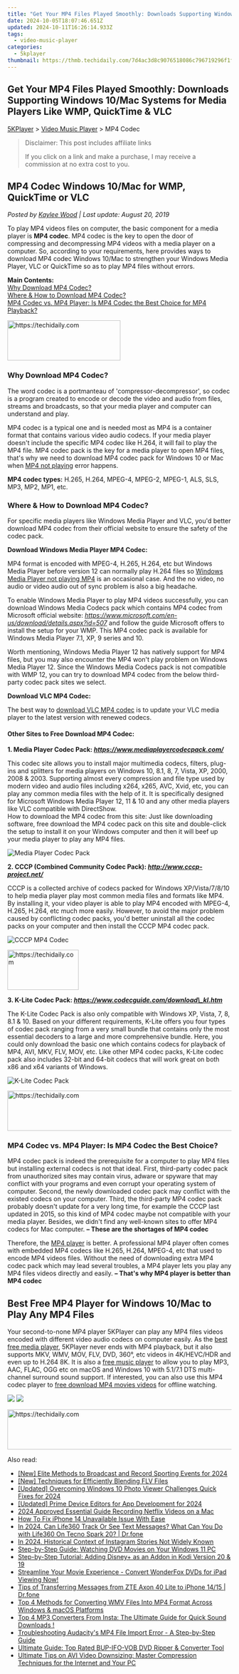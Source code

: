 ```yaml
---
title: "Get Your MP4 Files Played Smoothly: Downloads Supporting Windows 10/Mac Systems for Media Players Like WMP, QuickTime & VLC"
date: 2024-10-05T18:07:46.651Z
updated: 2024-10-11T16:26:14.933Z
tags:
  - video-music-player
categories:
  - 5kplayer
thumbnail: https://thmb.techidaily.com/7d4ac3d8c9076518086c796719296f1fe2886affc5c5baeeba9abc4d1be7fd83.jpg
---
```


## Get Your MP4 Files Played Smoothly: Downloads Supporting Windows 10/Mac Systems for Media Players Like WMP, QuickTime & VLC

[5KPlayer](https://tools.techidaily.com/5kplayer/products/) \> [Video Music Player](https://tools.techidaily.com/5kplayer/video-music-player/) \> MP4 Codec

>  Disclaimer: This post includes affiliate links
>
>  If you click on a link and make a purchase, I may receive a commission at no extra cost to you.
>

## MP4 Codec Windows 10/Mac for WMP, QuickTime or VLC

 _Posted by [Kaylee Wood](https://www.quora.com/profile/Amanda-Hu-21) | Last update: August 20, 2019_

To play MP4 videos files on computer, the basic component for a media player is **MP4 codec**. MP4 codec is the key to open the door of compressing and decompressing MP4 videos with a media player on a computer. So, according to your requirements, here provides ways to download MP4 codec Windows 10/Mac to strengthen your Windows Media Player, VLC or QuickTime so as to play MP4 files without errors.

**Main Contents:**  
[Why Download MP4 Codec?](https://tools.techidaily.com/5kplayer/video-music-player/)  
[Where & How to Download MP4 Codec?](https://tools.techidaily.com/5kplayer/video-music-player/)  
[MP4 Codec vs. MP4 Player: Is MP4 Codec the Best Choice for MP4 Playback?](https://tools.techidaily.com/5kplayer/video-music-player/)

<!-- affiliate ads begin -->
<a href="https://25home.pxf.io/c/5597632/2148641/16836" target="_top" id="2148641">
  <img src="//a.impactradius-go.com/display-ad/16836-2148641" border="0" alt="https://techidaily.com" width="254" height="90"/>
</a>
<img height="0" width="0" src="https://25home.pxf.io/i/5597632/2148641/16836" style="position:absolute;visibility:hidden;" border="0" />
<!-- affiliate ads end -->

### Why Download MP4 Codec?

The word codec is a portmanteau of 'compressor-decompressor', so codec is a program created to encode or decode the video and audio from files, streams and broadcasts, so that your media player and computer can understand and play.

MP4 codec is a typical one and is needed most as MP4 is a container format that contains various video audio codecs. If your media player doesn't include the specific MP4 codec like H.264, it will fail to play the MP4 file. MP4 codec pack is the key for a media player to open MP4 files, that's why we need to download MP4 codec pack for Windows 10 or Mac when [MP4 not playing](https://tools.techidaily.com/5kplayer/video-music-player/) error happens.

**MP4 codec types:** H.265, H.264, MPEG-4, MPEG-2, MPEG-1, ALS, SLS, MP3, MP2, MP1, etc.

### Where & How to Download MP4 Codec?

For specific media players like Windows Media Player and VLC, you'd better download MP4 codec from their official website to ensure the safety of the codec pack.

**Download Windows Media Player MP4 Codec:**

MP4 format is encoded with MPEG-4, H.265, H.264, etc but Windows Media Player before version 12 can normally play H.264 files so [Windows Media Player not playing MP4](https://tools.techidaily.com/5kplayer/video-music-player/) is an occasional case. And the no video, no audio or video audio out of sync problem is also a big headache.

To enable Windows Media Player to play MP4 videos successfully, you can download Windows Media Codecs pack which contains MP4 codec from Microsoft official website: _https://www.microsoft.com/en-us/download/details.aspx?id=507_ and follow the guide Microsoft offers to install the setup for your WMP. This MP4 codec pack is available for Windows Media Player 7.1, XP, 9 series and 10.

Worth mentioning, Windows Media Player 12 has natively support for MP4 files, but you may also encounter the MP4 won't play problem on Windows Media Player 12\. Since the Windows Media Codecs pack is not compatible with WMP 12, you can try to download MP4 codec from the below third-party codec pack sites we select.

**Download VLC MP4 Codec:**

The best way to [download VLC MP4 codec](https://tools.techidaily.com/5kplayer/video-music-player/) is to update your VLC media player to the latest version with renewed codecs. 

#### **Other Sites to Free Download MP4 Codec:**

**1\. Media Player Codec Pack: _https://www.mediaplayercodecpack.com/_**

This codec site allows you to install major multimedia codecs, filters, plug-ins and splitters for media players on Windows 10, 8.1, 8, 7, Vista, XP, 2000, 2008 & 2003\. Supporting almost every compression and file type used by modern video and audio files including x264, x265, AVC, Xvid, etc, you can play any common media files with the help of it. It is specifically designed for Microsoft Windows Media Player 12, 11 & 10 and any other media players like VLC compatible with DirectShow.  
 How to download the MP4 codec from this site: Just like downloading software, free download the MP4 codec pack on this site and double-click the setup to install it on your Windows computer and then it will beef up your media player to play any MP4 files.

![Media Player Codec Pack](https://www.5kplayer.com/video-music-player/img/media-player-codec-pack.jpg) 

**2\. CCCP (Combined Community Codec Pack): _http://www.cccp-project.net/_**

CCCP is a collected archive of codecs packed for Windows XP/Vista/7/8/10 to help media player play most common media files and formats like MP4\. By installing it, your video player is able to play MP4 encoded with MPEG-4, H.265, H.264, etc much more easily. However, to avoid the major problem caused by conflicting codec packs, you'd better uninstall all the codec packs on your computer and then install the CCCP MP4 codec pack.

![CCCP MP4 Codec](https://www.5kplayer.com/video-music-player/img/cccp.jpg) 

<!-- affiliate ads begin -->
<a href="https://malaysia-healthcare-travel-council.pxf.io/c/5597632/1576477/17382" target="_top" id="1576477">
  <img src="//a.impactradius-go.com/display-ad/17382-1576477" border="0" alt="https://techidaily.com" width="160" height="90"/>
</a>
<img height="0" width="0" src="https://malaysia-healthcare-travel-council.pxf.io/i/5597632/1576477/17382" style="position:absolute;visibility:hidden;" border="0" />
<!-- affiliate ads end -->

**3\. K-Lite Codec Pack: _https://www.codecguide.com/download\_kl.htm_**

The K-Lite Codec Pack is also only compatible with Windows XP, Vista, 7, 8, 8.1 & 10\. Based on your different requirements, K-Lite offers you four types of codec pack ranging from a very small bundle that contains only the most essential decoders to a large and more comprehensive bundle. Here, you could only download the basic one which contains codecs for playback of MP4, AVI, MKV, FLV, MOV, etc. Like other MP4 codec packs, K-Lite codec pack also includes 32-bit and 64-bit codecs that will work great on both x86 and x64 variants of Windows.

![K-Lite Codec Pack](https://www.5kplayer.com/video-music-player/img/k-lite.jpg) 

<!-- affiliate ads begin -->
<a href="https://ephamedtechinc.pxf.io/c/5597632/2130530/26400" target="_top" id="2130530">
  <img src="//a.impactradius-go.com/display-ad/26400-2130530" border="0" alt="https://techidaily.com" width="728" height="90"/>
</a>
<img height="0" width="0" src="https://ephamedtechinc.pxf.io/i/5597632/2130530/26400" style="position:absolute;visibility:hidden;" border="0" />
<!-- affiliate ads end -->

### MP4 Codec vs. MP4 Player: Is MP4 Codec the Best Choice?

MP4 codec pack is indeed the prerequisite for a computer to play MP4 files but installing external codecs is not that ideal. First, third-party codec pack from unauthorized sites may contain virus, adware or spyware that may conflict with your programs and even corrupt your operating system of computer. Second, the newly downloaded codec pack may conflict with the existed codecs on your computer. Third, the third-party MP4 codec pack probably doesn't update for a very long time, for example the CCCP last updated in 2015, so this kind of MP4 codec maybe not compatible with your media player. Besides, we didn't find any well-known sites to offer MP4 codecs for Mac computer. **– These are the shortages of MP4 codec**

Therefore, the [MP4 player](https://tools.techidaily.com/5kplayer/video-music-player/) is better. A professional MP4 player often comes with embedded MP4 codecs like H.265, H.264, MPEG-4, etc that used to encode MP4 videos files. Without the need of downloading extra MP4 codec pack which may lead several troubles, a MP4 player lets you play any MP4 files videos directly and easily. **– That's why MP4 player is better than MP4 codec**

## Best Free MP4 Player for Windows 10/Mac to Play Any MP4 Files

Your second-to-none MP4 player 5KPlayer can play any MP4 files videos encoded with different video audio codecs on computer easily. As the [best free media player](https://tools.techidaily.com/5kplayer/video-music-player/), 5KPlayer never ends with MP4 playback, but it also supports MKV, WMV, MOV, FLV, DVD, 360°, etc videos in 4K/HEVC/HDR and even up to H.264 8K. It is also a [free music player](https://tools.techidaily.com/5kplayer/video-music-player/) to allow you to play MP3, AAC, FLAC, OGG etc on macOS and Windows 10 with 5.1/7.1 DTS multi-channel surround sound support. If interested, you can also use this MP4 codec player to [free download MP4 movies videos](https://tools.techidaily.com/5kplayer/youtube-download/) for offline watching.

[![](https://www.5kplayer.com/video-music-player/../button/freedownwhitewin.png)](https://tools.techidaily.com/5kplayer/products/) [![](https://www.5kplayer.com/video-music-player/../button/freedownbackmac.png)](https://tools.techidaily.com/5kplayer/products/)

<!-- affiliate ads begin -->
<a href="https://appsumo.8odi.net/c/5597632/2118312/7443" target="_top" id="2118312">
  <img src="//a.impactradius-go.com/display-ad/7443-2118312" border="0" alt="https://techidaily.com" width="728" height="90"/>
</a>
<img height="0" width="0" src="https://appsumo.8odi.net/i/5597632/2118312/7443" style="position:absolute;visibility:hidden;" border="0" />
<!-- affiliate ads end -->

<ins class="adsbygoogle"
     style="display:block"
     data-ad-format="autorelaxed"
     data-ad-client="ca-pub-7571918770474297"
     data-ad-slot="1223367746"></ins>

<ins class="adsbygoogle"
     style="display:block"
     data-ad-client="ca-pub-7571918770474297"
     data-ad-slot="8358498916"
     data-ad-format="auto"
     data-full-width-responsive="true"></ins>

<span class="atpl-alsoreadstyle">Also read:</span>
<div><ul>
<li><a href="https://digital-screen-recording.techidaily.com/new-elite-methods-to-broadcast-and-record-sporting-events-for-2024/"><u>[New] Elite Methods to Broadcast and Record Sporting Events for 2024</u></a></li>
<li><a href="https://facebook-video-footage.techidaily.com/new-techniques-for-efficiently-blending-flv-files/"><u>[New] Techniques for Efficiently Blending FLV Files</u></a></li>
<li><a href="https://fox-direct.techidaily.com/updated-overcoming-windows-10-photo-viewer-challenges-quick-fixes-for-2024/"><u>[Updated] Overcoming Windows 10 Photo Viewer Challenges Quick Fixes for 2024</u></a></li>
<li><a href="https://article-tips.techidaily.com/updated-prime-device-editors-for-app-development-for-2024/"><u>[Updated] Prime Device Editors for App Development for 2024</u></a></li>
<li><a href="https://screen-activity-recording.techidaily.com/2024-approved-essential-guide-recording-netflix-videos-on-a-mac/"><u>2024 Approved Essential Guide Recording Netflix Videos on a Mac</u></a></li>
<li><a href="https://ios-unlock.techidaily.com/how-to-fix-iphone-14-unavailable-issue-with-ease-by-drfone-ios/"><u>How To Fix iPhone 14 Unavailable Issue With Ease</u></a></li>
<li><a href="https://change-location.techidaily.com/in-2024-can-life360-track-or-see-text-messages-what-can-you-do-with-life360-on-tecno-spark-20-drfone-by-drfone-virtual-android/"><u>In 2024, Can Life360 Track Or See Text Messages? What Can You Do with Life360 On Tecno Spark 20? | Dr.fone</u></a></li>
<li><a href="https://instagram-video-files.techidaily.com/in-2024-historical-context-of-instagram-stories-not-widely-known/"><u>In 2024, Historical Context of Instagram Stories Not Widely Known</u></a></li>
<li><a href="https://video-ai-editor.techidaily.com/step-by-step-guide-watching-dvd-movies-on-your-windows-11-pc/"><u>Step-by-Step Guide: Watching DVD Movies on Your Windows 11 PC</u></a></li>
<li><a href="https://video-ai-editor.techidaily.com/step-by-step-tutorial-adding-disneyplus-as-an-addon-in-kodi-version-20-and-19/"><u>Step-by-Step Tutorial: Adding Disney+ as an Addon in Kodi Version 20 & 19</u></a></li>
<li><a href="https://video-ai-editor.techidaily.com/streamline-your-movie-experience-convert-wonderfox-dvds-for-ipad-viewing-now/"><u>Streamline Your Movie Experience - Convert WonderFox DVDs for iPad Viewing Now!</u></a></li>
<li><a href="https://android-transfer.techidaily.com/tips-of-transferring-messages-from-zte-axon-40-lite-to-iphone-1415-drfone-by-drfone-transfer-from-android-transfer-from-android/"><u>Tips of Transferring Messages from ZTE Axon 40 Lite to iPhone 14/15 | Dr.fone</u></a></li>
<li><a href="https://video-ai-editor.techidaily.com/top-4-methods-for-converting-wmv-files-into-mp4-format-across-windows-and-macos-platforms/"><u>Top 4 Methods for Converting WMV Files Into MP4 Format Across Windows & macOS Platforms</u></a></li>
<li><a href="https://video-ai-editor.techidaily.com/top-4-mp3-converters-from-insta-the-ultimate-guide-for-quick-sound-downloads/"><u>Top 4 MP3 Converters From Insta: The Ultimate Guide for Quick Sound Downloads !</u></a></li>
<li><a href="https://video-ai-editor.techidaily.com/troubleshooting-audacitys-mp4-file-import-error-a-step-by-step-guide/"><u>Troubleshooting Audacity's MP4 File Import Error - A Step-by-Step Guide</u></a></li>
<li><a href="https://video-ai-editor.techidaily.com/ultimate-guide-top-rated-bup-ifo-vob-dvd-ripper-and-converter-tool/"><u>Ultimate Guide: Top Rated BUP-IFO-VOB DVD Ripper & Converter Tool</u></a></li>
<li><a href="https://video-ai-editor.techidaily.com/ultimate-tips-on-avi-video-downsizing-master-compression-techniques-for-the-internet-and-your-pc/"><u>Ultimate Tips on AVI Video Downsizing: Master Compression Techniques for the Internet and Your PC</u></a></li>
</ul></div>


